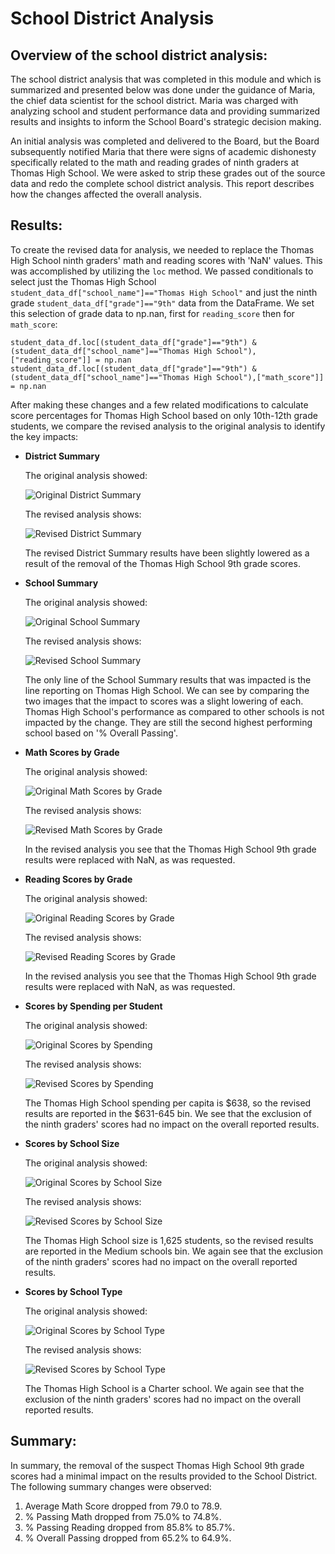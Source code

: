 # School District Analysis
## Overview of the school district analysis:
The school district analysis that was completed in this module and which is summarized and presented below was done under the guidance of Maria, the chief data scientist for the school district.  Maria was charged with analyzing school and student performance data and providing summarized results and insights to inform the School Board's strategic decision making.

An initial analysis was completed and delivered to the Board, but the Board subsequently notified Maria that there were signs of academic dishonesty specifically related to the math and reading grades of ninth graders at Thomas High School.  We were asked to strip these grades out of the source data and redo the complete school district analysis. This report describes how the changes affected the overall analysis.

## Results:
To create the revised data for analysis, we needed to replace the Thomas High School ninth graders' math and reading scores with 'NaN' values.  This was accomplished by utilizing the `loc` method.  We passed conditionals to select just the Thomas High School `student_data_df["school_name"]=="Thomas High School"` and just the ninth grade `student_data_df["grade"]=="9th"` data from the DataFrame. We set this selection of grade data to np.nan, first for `reading_score` then for `math_score`:
```
student_data_df.loc[(student_data_df["grade"]=="9th") & (student_data_df["school_name"]=="Thomas High School"),["reading_score"]] = np.nan
student_data_df.loc[(student_data_df["grade"]=="9th") & (student_data_df["school_name"]=="Thomas High School"),["math_score"]] = np.nan
```

After making these changes and a few related modifications to calculate score percentages for Thomas High School based on only 10th-12th grade students, we compare the revised analysis to the original analysis to identify the key impacts:

- **District Summary**
  
  The original analysis showed:
  
  ![Original District Summary](Resources/Original_District_Summary.png)
  
  The revised analysis shows:

  ![Revised District Summary](Resources/Revised_District_Summary.png)

  The revised District Summary results have been slightly lowered as a result of the removal of the Thomas High School 9th grade scores.

  
    
- **School Summary**

  The original analysis showed:
  
  ![Original School Summary](Resources/Original_School_Summary.png)
  
  The revised analysis shows:

  ![Revised School Summary](Resources/Revised_School_Summary.png)

  The only line of the School Summary results that was impacted is the line reporting on Thomas High School. We can see by comparing the two images that the impact to scores was a slight lowering of each.  Thomas High School's performance as compared to other schools is not impacted by the change. They are still the second highest performing school based on '% Overall Passing'.

- **Math Scores by Grade**

  The original analysis showed:
  
  ![Original Math Scores by Grade](Resources/Original_Math_Scores_by_Grade.png)
  
  The revised analysis shows:

  ![Revised Math Scores by Grade](Resources/Revised_Math_Scores_by_Grade.png)

  In the revised analysis you see that the Thomas High School 9th grade results were replaced with NaN, as was requested.

- **Reading Scores by Grade**

  The original analysis showed:
  
  ![Original Reading Scores by Grade](Resources/Original_Reading_Scores_by_Grade.png)
  
  The revised analysis shows:

  ![Revised Reading Scores by Grade](Resources/Revised_Reading_Scores_by_Grade.png)

  In the revised analysis you see that the Thomas High School 9th grade results were replaced with NaN, as was requested.

- **Scores by Spending per Student**

  The original analysis showed:
  
  ![Original Scores by Spending](Resources/Original_by_Spending.png)
  
  The revised analysis shows:

  ![Revised Scores by Spending](Resources/Revised_by_Spending.png)

  The Thomas High School spending per capita is $638, so the revised results are reported in the $631-645 bin.  We see that the exclusion of the ninth graders' scores had no impact on the overall reported results.

- **Scores by School Size**

  The original analysis showed:
  
  ![Original Scores by School Size](Resources/Original_by_School_Size.png)
  
  The revised analysis shows:

  ![Revised Scores by School Size](Resources/Revised_by_School_Size.png)

  The Thomas High School size is 1,625 students, so the revised results are reported in the Medium schools bin.  We again see that the exclusion of the ninth graders' scores had no impact on the overall reported results.

- **Scores by School Type**

  The original analysis showed:
  
  ![Original Scores by School Type](Resources/Original_by_School_Type.png)
  
  The revised analysis shows:

  ![Revised Scores by School Type](Resources/Revised_by_School_Type.png)

  The Thomas High School is a Charter school.  We again see that the exclusion of the ninth graders' scores had no impact on the overall reported results.

## Summary:

In summary, the removal of the suspect Thomas High School 9th grade scores had a minimal impact on the results provided to the School District. The following summary changes were observed: 
1. Average Math Score dropped from 79.0 to 78.9.
2. % Passing Math dropped from 75.0% to 74.8%.
3. % Passing Reading dropped from 85.8% to 85.7%.
4. % Overall Passing dropped from 65.2% to 64.9%.
